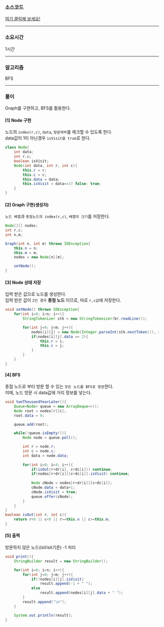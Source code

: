 ### 소스코드
[여기 클릭해 보세요!](https://github.com/BE-Archive/Algorithm-Study/blob/main/wnso-kim/Week_04/BOJ_14940_쉬운최단거리/BOJ_14940_쉬운최단거리.java)

---
### 소요시간
1시간

---
### 알고리즘
BFS

---
### 풀이
Graph를 구현하고, BFS를 활용한다.<br>

#### [1] Node 구현
노드의 `index(r,c)`, `data`, `방문여부`를 체크할 수 있도록 한다.<br>
data값이 1이 아닌경우 `isVisit을 true`로 한다.
``` java
class Node{
    int data;
    int r,c;
    boolean isVisit;
    Node(int data, int r, int c){
        this.r = r;
        this.c = c;
        this.data = data;
        this.isVisit = data==1? false: true;
    }
}
```

#### [2] Graph 구현(생성자)
`노드 배열`과 `종점노드의 index(r,c)`, `배열의 크기`를 저장한다.
```java
Node[][] nodes;
int r,c;
int n,m;

Graph(int n, int m) throws IOException{
    this.n = n;
    this.m = m;
    nodes = new Node[n][m];

    setNode();
}
```

#### [3] Node 상태 저장
입력 받은 값으로 노드를 생성한다.<br>
입력 받은 값이 `2인 경우` **종점 노드** 이므로, 따로 `r,c값`에 저장한다.
```java
void setNode() throws IOException{
    for(int i=0; i<n; i++){
        StringTokenizer stk = new StringTokenizer(br.readLine());

        for(int j=0; j<m; j++){
            nodes[i][j] = new Node(Integer.parseInt(stk.nextToken()), i, j);
            if(nodes[i][j].data == 2){
                this.r = i;
                this.c = j;
            }
        }
    }
}
```

#### [4] BFS
종점 노드로 부터 방문 할 수 있는 `모든 노드를 BFS로 방문`한다.<br>
이때, 노드 방문 시 data값에 거리 정보를 넣는다.<br>
```java
void twoThousandYearLater(){
    Queue<Node> queue = new ArrayDeque<>();
    Node root = nodes[r][c];
    root.data = 0;

    queue.add(root);

    while(!queue.isEmpty()){
        Node node = queue.poll();

        int r = node.r;
        int c = node.c;
        int data = node.data;
        
        for(int i=0; i<4; i++){
            if(isOut(r+dr[i], c+dc[i])) continue;
            if(nodes[r+dr[i]][c+dc[i]].isVisit) continue;
    
            Node cNode = nodes[r+dr[i]][c+dc[i]];
            cNode.data = data+1;
            cNode.isVisit = true;
            queue.offer(cNode);
        }
    }
}
boolean isOut(int r, int c){
    return r<0 || c<0 || r>=this.n || c>=this.m;
}
```

#### [5] 출력
방문하지 않은 노드(isVisit기준) -1 처리
```java
void print(){
    StringBuilder result = new StringBuilder();

    for(int i=0; i<n; i++){
        for(int j=0; j<m; j++){
            if(!nodes[i][j].isVisit)
                result.append(-1 + " ");
            else
                result.append(nodes[i][j].data + " ");
        }
        result.append("\n");
    }

    System.out.println(result);
}
```